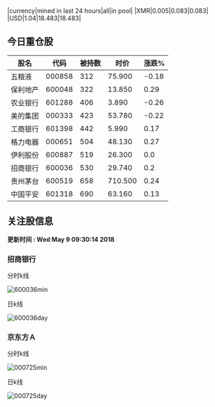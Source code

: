 |currency|mined in last 24 hours|all|in pool|
|XMR|0.005|0.083|0.083|
|USD|1.04|18.483|18.483|

## 今日重仓股 

|股名|代码|被持数|时价|涨跌%|
|---|---|---|---|---|
|五粮液|000858|312|75.900|-0.18|
|保利地产|600048|322|13.850|0.29|
|农业银行|601288|406|3.890|-0.26|
|美的集团|000333|423|53.780|-0.22|
|工商银行|601398|442|5.990|0.17|
|格力电器|000651|504|48.130|0.27|
|伊利股份|600887|519|26.300|0.0|
|招商银行|600036|530|29.740|0.2|
|贵州茅台|600519|658|710.500|0.24|
|中国平安|601318|690|63.160|0.13|

## 关注股信息
**更新时间 : Wed May  9 09:30:14 2018**
### 招商银行 
分时k线

![600036min](http://image.sinajs.cn/newchart/min/n/sh600036.gif)

日k线

![600036day](http://image.sinajs.cn/newchart/daily/n/sh600036.gif)

### 京东方Ａ 
分时k线

![000725min](http://image.sinajs.cn/newchart/min/n/sz000725.gif)

日k线

![000725day](http://image.sinajs.cn/newchart/daily/n/sz000725.gif)
